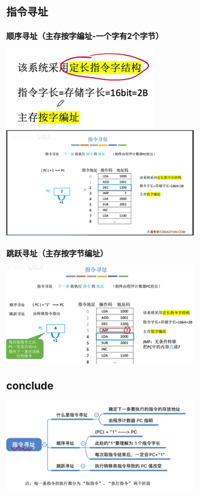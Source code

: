 


# 指令寻址
## 顺序寻址（主存按字编址-一个字有2个字节）
![输入图片说明](/imgs/2025-08-11/3qsDyvTsuBkG2PEw.png)
![输入图片说明](/imgs/2025-08-11/vuwkbnc0pIMG2xUP.png)

## 跳跃寻址（主存按字节编址）
![输入图片说明](/imgs/2025-08-11/iSKwfkVg5ckzdVsg.png)

# conclude
![输入图片说明](/imgs/2025-08-11/u4GUfUTKeVCMMeuR.png)
<!--stackedit_data:
eyJoaXN0b3J5IjpbLTEwMzg5MzIzMjAsMTk2ODEwODU2NCwtMT
czNDMzNDA0NCwtMzQ0NzY2NjE5LDQ0MDkwNTYxOV19
-->